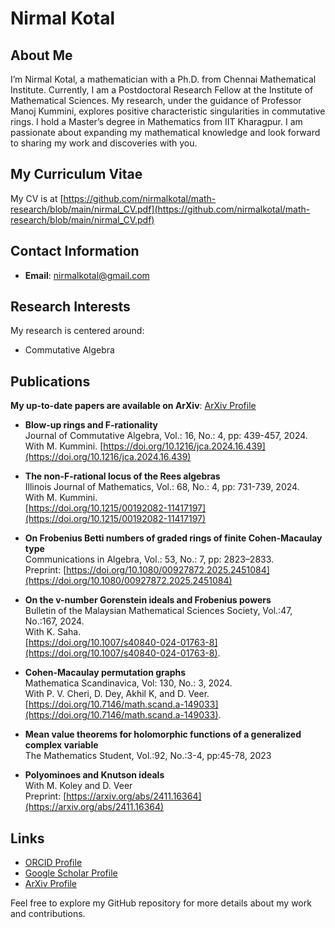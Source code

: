 # Nirmal Kotal

## About Me

I’m Nirmal Kotal, a mathematician with a Ph.D. from Chennai Mathematical Institute. Currently, I am a Postdoctoral Research Fellow at the Institute of Mathematical Sciences. My research, under the guidance of Professor Manoj Kummini, explores positive characteristic singularities in commutative rings. I hold a Master’s degree in Mathematics from IIT Kharagpur. I am passionate about expanding my mathematical knowledge and look forward to sharing my work and discoveries with you.

## My Curriculum Vitae
My CV is at [https://github.com/nirmalkotal/math-research/blob/main/nirmal_CV.pdf](https://github.com/nirmalkotal/math-research/blob/main/nirmal_CV.pdf)


## Contact Information

- **Email**: [nirmalkotal@gmail.com](mailto:nirmalkotal@gmail.com)

## Research Interests

My research is centered around:
- Commutative Algebra


## Publications

**My up-to-date papers are available on ArXiv**: [ArXiv Profile](https://arxiv.org/a/kotal_n_1.html)

  - **Blow-up rings and F-rationality** 
  <br>Journal of Commutative Algebra, Vol.: 16, No.: 4, pp: 439-457, 2024.
  <br>With M. Kummini.
  <be>[https://doi.org/10.1216/jca.2024.16.439](https://doi.org/10.1216/jca.2024.16.439)

  - **The non-F-rational locus of the Rees algebras** 
  <br>Illinois Journal of Mathematics, Vol.: 68, No.: 4, pp: 731-739, 2024.
  <br>With M. Kummini.
  <br>[https://doi.org/10.1215/00192082-11417197](https://doi.org/10.1215/00192082-11417197)

  - **On Frobenius Betti numbers of graded rings of finite Cohen-Macaulay type**
    <br> Communications in Algebra, Vol.: 53, No.: 7, pp: 2823–2833.
    <br>Preprint: [https://doi.org/10.1080/00927872.2025.2451084](https://doi.org/10.1080/00927872.2025.2451084)

  - **On the v-number Gorenstein ideals and Frobenius powers**
    <br>Bulletin of the Malaysian Mathematical Sciences Society, Vol.:47, No.:167, 2024.
    <br>With K. Saha.
  <br>[https://doi.org/10.1007/s40840-024-01763-8](https://doi.org/10.1007/s40840-024-01763-8).

  - **Cohen-Macaulay permutation graphs**
    <br>Mathematica Scandinavica, Vol: 130, No.: 3, 2024.
  <br>With P. V. Cheri, D. Dey, Akhil K, and D. Veer.
  <br>[https://doi.org/10.7146/math.scand.a-149033](https://doi.org/10.7146/math.scand.a-149033).

- **Mean value theorems for holomorphic functions of a generalized complex variable**
  <br>The Mathematics Student, Vol.:92, No.:3-4, pp:45-78, 2023

- **Polyominoes and Knutson ideals**
    <br> With M. Koley and D. Veer
    <br> Preprint: [https://arxiv.org/abs/2411.16364](https://arxiv.org/abs/2411.16364)

## Links

- [ORCID Profile](https://orcid.org/0000-0002-2261-9803)
- [Google Scholar Profile](https://scholar.google.com/citations?user=OGYtgIQAAAAJ&hl=en&oi=ao)
- [ArXiv Profile](https://arxiv.org/a/kotal_n_1.html)

Feel free to explore my GitHub repository for more details about my work and contributions.
